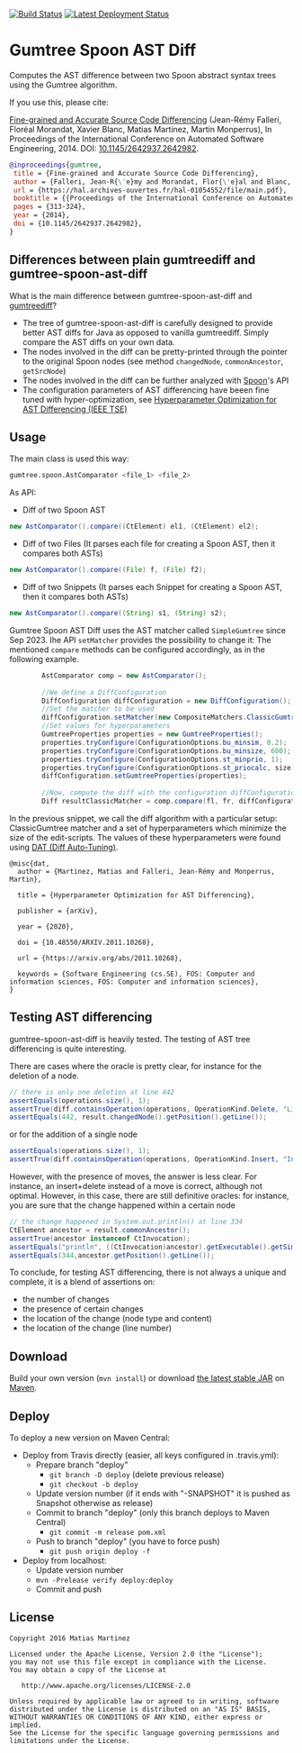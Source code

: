 [![Build Status](https://github.com/SpoonLabs/gumtree-spoon-ast-diff/actions/workflows/ci.yml/badge.svg)](https://github.com/SpoonLabs/gumtree-spoon-ast-diff/actions/workflows/ci.yml)
[![Latest Deployment Status](https://github.com/SpoonLabs/gumtree-spoon-ast-diff/actions/workflows/publish.yml/badge.svg?branch=master)](https://github.com/SpoonLabs/gumtree-spoon-ast-diff/actions/workflows/publish.yml)

Gumtree Spoon AST Diff
======================

Computes the AST difference between two Spoon abstract syntax trees using the Gumtree algorithm.

If you use this, please cite:

[Fine-grained and Accurate Source Code Differencing][paper] (Jean-Rémy Falleri, Floréal Morandat, Xavier Blanc, Matias Martinez, Martin Monperrus), In Proceedings of the International Conference on Automated Software Engineering, 2014. DOI: [10.1145/2642937.2642982](https://doi.org/10.1145/2642937.2642982). 

```bibtex
@inproceedings{gumtree,
 title = {Fine-grained and Accurate Source Code Differencing},
 author = {Falleri, Jean-R{\'e}my and Morandat, Flor{\'e}al and Blanc, Xavier and Martinez, Matias and Monperrus, Martin},
 url = {https://hal.archives-ouvertes.fr/hal-01054552/file/main.pdf},
 booktitle = {{Proceedings of the International Conference on Automated Software Engineering}},
 pages = {313-324},
 year = {2014},
 doi = {10.1145/2642937.2642982},
}
```

Differences between plain gumtreediff and gumtree-spoon-ast-diff
----------------------------------------------------------------

What is the main difference between gumtree-spoon-ast-diff and [gumtreediff](https://github.com/GumTreeDiff/gumtree)?

* The tree of gumtree-spoon-ast-diff is carefully designed to provide better AST diffs for Java as opposed to vanilla gumtreediff. Simply compare the AST diffs on your own data.
* The nodes involved in the diff can be pretty-printed through the pointer to the original Spoon nodes (see method `changedNode`, `commonAncestor`, `getSrcNode`)
* The nodes involved in the diff can be further analyzed with [Spoon](https://github.com/INRIA/spoon/)'s API
* The configuration parameters of AST differencing have beeen fine tuned with hyper-optimization, see [Hyperparameter Optimization for AST Differencing (IEEE TSE)](http://arxiv.org/pdf/2011.10268)
 
Usage
-----

The main class is used this way:

```bash
gumtree.spoon.AstComparator <file_1> <file_2>
```

As API:

- Diff of two Spoon AST 

```java
new AstComparator().compare((CtElement) el1, (CtElement) el2);
```

- Diff of two Files (It parses each file for creating a Spoon AST, then it compares both ASTs)

```java
new AstComparator().compare((File) f, (File) f2);
```

- Diff of two Snippets (It parses each Snippet for creating a Spoon AST, then it compares both ASTs)
 
```java
new AstComparator().compare((String) s1, (String) s2);
```

Gumtree Spoon AST Diff uses the AST matcher called `SimpleGumtree` since Sep 2023. Ihe API `setMatcher` provides the possibility to change it:  The mentioned `compare` methods can be configured accordingly, as in the following example.

```java
		AstComparator comp = new AstComparator();
		
		//We define a DiffConfiguration
		DiffConfiguration diffConfiguration = new DiffConfiguration();
		//Set the matcher to be used
		diffConfiguration.setMatcher(new CompositeMatchers.ClassicGumtree());
		//Set values for hyperparameters
		GumtreeProperties properties = new GumtreeProperties();
		properties.tryConfigure(ConfigurationOptions.bu_minsim, 0.2);
		properties.tryConfigure(ConfigurationOptions.bu_minsize, 600);
		properties.tryConfigure(ConfigurationOptions.st_minprio, 1);
		properties.tryConfigure(ConfigurationOptions.st_priocalc, size);
		diffConfiguration.setGumtreeProperties(properties);
		
		//Now, compute the diff with the configuration diffConfiguration
		Diff resultClassicMatcher = comp.compare(fl, fr, diffConfiguration);

```

In the previous snippet, we call the diff algorithm with a particular setup: ClassicGumtree matcher and a set of hyperparameters which minimize the size of the edit-scripts.
The values of these hyperparameters were found using [DAT (Diff Auto-Tuning)](https://github.com/martinezmatias/diff-auto-tuning).

```
@misc{dat,
  author = {Martinez, Matias and Falleri, Jean-Rémy and Monperrus, Martin},
  
  title = {Hyperparameter Optimization for AST Differencing},
  
  publisher = {arXiv},
  
  year = {2020},
  
  doi = {10.48550/ARXIV.2011.10268},
  
  url = {https://arxiv.org/abs/2011.10268},
   
  keywords = {Software Engineering (cs.SE), FOS: Computer and information sciences, FOS: Computer and information sciences},
}
```




Testing AST differencing
------------------------

gumtree-spoon-ast-diff is heavily tested. The testing of AST tree differencing is quite interesting.

There are cases where the oracle is pretty clear, for instance for the deletion of a node.

```java
// there is only one deletion at line 442
assertEquals(operations.size(), 1);
assertTrue(diff.containsOperation(operations, OperationKind.Delete, "Literal", "\"UTF-8\""));
assertEquals(442, result.changedNode().getPosition().getLine());

```

or for the addition of a single node

```java
assertEquals(operations.size(), 1);
assertTrue(diff.containsOperation(operations, OperationKind.Insert, "Invocation", "append"));

```

However, with the presence of moves, the answer is less clear. For instance, an insert+delete instead of a move is correct, although not optimal. However, in this case, there are still definitive oracles: for instance, you are sure that the change happened within a certain node

```java
// the change happened in System.out.println() at line 334
CtElement ancestor = result.commonAncestor();
assertTrue(ancestor instanceof CtInvocation);
assertEquals("println", ((CtInvocation)ancestor).getExecutable().getSimpleName());
assertEquals(344,ancestor.getPosition().getLine());

``` 

To conclude, for testing AST differencing, there is not always a unique and complete, it is a blend of assertions on:

* the number of changes
* the presence of certain changes
* the location of the change (node type and content)
* the location of the change (line number)

Download
--------

Build your own version (`mvn install`) or download [the latest stable JAR][jar] on [Maven](https://search.maven.org/#search%7Cga%7C1%7Ca%3A%22gumtree-spoon-ast-diff%22).

Deploy
------

To deploy a new version on Maven Central:

* Deploy from Travis directly (easier, all keys configured in .travis.yml):
  * Prepare branch "deploy"
    * `git branch -D deploy` (delete previous release)
    * `git checkout -b deploy`
  * Update version number (if it ends with "-SNAPSHOT" it is pushed as Snapshot otherwise as release)
  * Commit to branch "deploy" (only this branch deploys to Maven Central)
    * `git commit -m release pom.xml`
  * Push to branch "deploy"  (you have to force push)
    * `git push origin deploy -f`
* Deploy from localhost:
  * Update version number
  * `mvn -Prelease verify deploy:deploy`
  * Commit and push

License
-------

    Copyright 2016 Matias Martinez

    Licensed under the Apache License, Version 2.0 (the "License");
    you may not use this file except in compliance with the License.
    You may obtain a copy of the License at

       http://www.apache.org/licenses/LICENSE-2.0

    Unless required by applicable law or agreed to in writing, software
    distributed under the License is distributed on an "AS IS" BASIS,
    WITHOUT WARRANTIES OR CONDITIONS OF ANY KIND, either express or implied.
    See the License for the specific language governing permissions and
    limitations under the License.


 [paper]: http://hal.archives-ouvertes.fr/hal-01054552
 [jar]: https://search.maven.org/remote_content?g=fr.inria.gforge.spoon.labs&a=gumtree-spoon-ast-diff&v=LATEST&c=jar-with-dependencies
